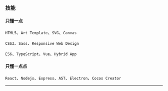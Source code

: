 ### 技能

#### 只懂一点

`HTML5`、`Art Template`、`SVG`、`Canvas`

`CSS3`、`Sass`、`Responsive Web Design`

`ES6`、`TypeScript`、`Vue`、`Hybrid App`

#### 只懂一点点

`React`、`Nodejs`、`Express`、`AST`、`Electron`、`Cocos Creator`

---
